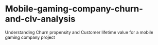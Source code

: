 # Mobile-gaming-company-churn-and-clv-analysis
Understanding Churn propensity and Customer lifetime value for a mobile gaming company project
